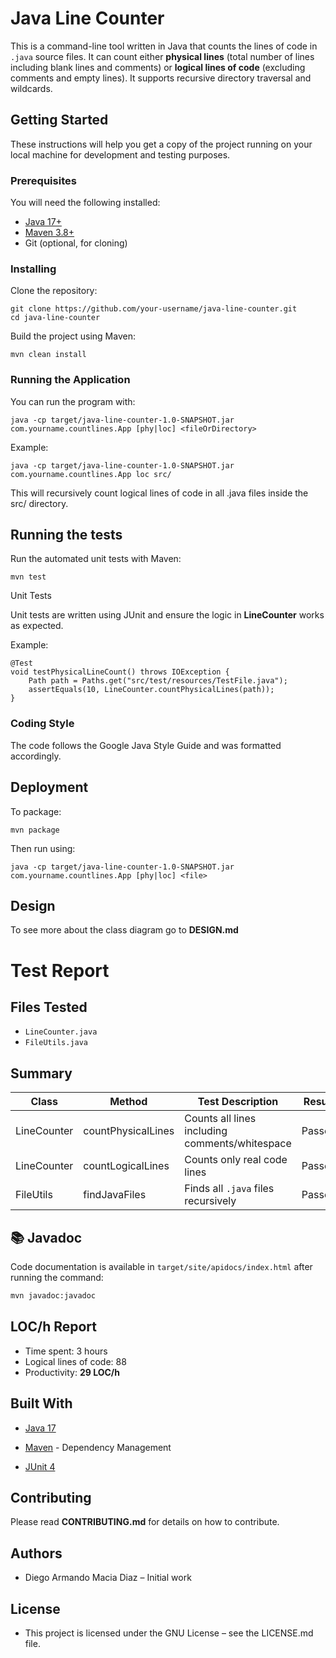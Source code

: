 # Java Line Counter

This is a command-line tool written in Java that counts the lines of code in `.java` source files. It can count either **physical lines** (total number of lines including blank lines and comments) or **logical lines of code** (excluding comments and empty lines). It supports recursive directory traversal and wildcards.

## Getting Started

These instructions will help you get a copy of the project running on your local machine for development and testing purposes.

### Prerequisites

You will need the following installed:

- [Java 17+](https://jdk.java.net/)
- [Maven 3.8+](https://maven.apache.org/install.html)
- Git (optional, for cloning)

### Installing

Clone the repository:

``` 
git clone https://github.com/your-username/java-line-counter.git
cd java-line-counter
```

Build the project using Maven:
```
mvn clean install
```

### Running the Application

You can run the program with:

```
java -cp target/java-line-counter-1.0-SNAPSHOT.jar com.yourname.countlines.App [phy|loc] <fileOrDirectory>
```
Example:
```
java -cp target/java-line-counter-1.0-SNAPSHOT.jar com.yourname.countlines.App loc src/
```
This will recursively count logical lines of code in all .java files inside the src/ directory.

## Running the tests

Run the automated unit tests with Maven:
```
mvn test
```
Unit Tests

Unit tests are written using JUnit and ensure the logic in **LineCounter** works as expected.

Example:

```
@Test
void testPhysicalLineCount() throws IOException {
    Path path = Paths.get("src/test/resources/TestFile.java");
    assertEquals(10, LineCounter.countPhysicalLines(path));
}
```
### Coding Style

The code follows the Google Java Style Guide and was formatted accordingly.

## Deployment

To package:
```
mvn package
```
Then run using:
```
java -cp target/java-line-counter-1.0-SNAPSHOT.jar com.yourname.countlines.App [phy|loc] <file>
```
## Design
To see more about the class diagram go to **DESIGN.md**
# Test Report

## Files Tested

- `LineCounter.java`
- `FileUtils.java`

## Summary

| Class        | Method                   | Test Description                             | Result  |
|--------------|--------------------------|----------------------------------------------|---------|
| LineCounter  | countPhysicalLines       | Counts all lines including comments/whitespace | Passed  |
| LineCounter  | countLogicalLines        | Counts only real code lines                  | Passed  |
| FileUtils    | findJavaFiles            | Finds all `.java` files recursively          | Passed  |

## 📚 Javadoc

Code documentation is available in `target/site/apidocs/index.html` after running the command:

```bash
mvn javadoc:javadoc
````

## LOC/h Report

- Time spent: 3 hours
- Logical lines of code: 88
- Productivity: **29 LOC/h**

## Built With

* [Java 17](https://www.oracle.com/java/technologies/javase/jdk17-archive-downloads.html)

* [Maven](https://maven.apache.org/) - Dependency Management

* [ JUnit 4](https://junit.org/junit4/)

## Contributing

Please read **CONTRIBUTING.md** for details on how to contribute.

## Authors

* Diego Armando Macia Diaz – Initial work

## License

* This project is licensed under the GNU License – see the LICENSE.md file.
